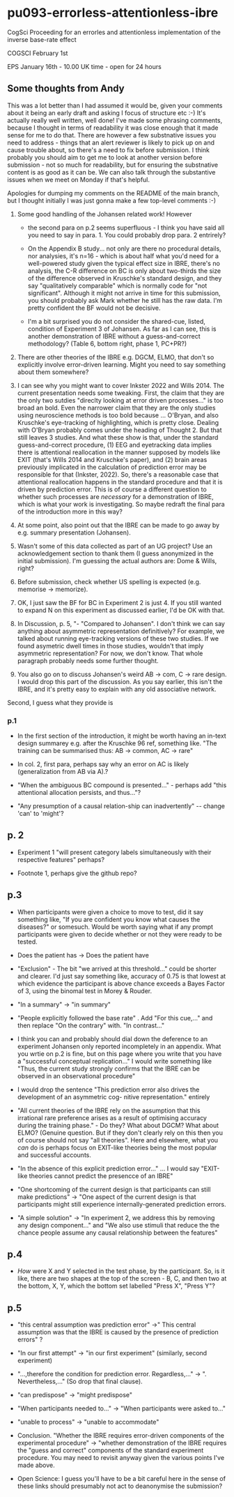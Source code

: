 # pu093-errorless-attentionless-ibre
CogSci Proceeding for an errorles and attentionless implementation of the inverse base-rate effect


COGSCI February 1st

EPS January 16th - 10.00 UK time - open for 24 hours

## Some thoughts from Andy

This was a lot better than I had assumed it would be, given your comments about it being an early draft and asking I focus of structure etc :-) It's actually really well written, well done! I've made some phrasing comments, because I thought in terms of readability it was close enough that it made sense for me to do that. There are however a few substnative issues you need to address - things that an alert reviewer is likely to pick up on and cause trouble about, so there's a need to fix before submission. I think probably you should aim to get me to look at another version before submission - not so much for readability, but for ensuring the substnative content is as good as it can be. We can also talk through the substantive issues when we meet on Monday if that's helpful.

Apologies for dumping my comments on the README of the main branch, but I thought initially I was just gonna make a few top-level comments :-)

1. Some good handling of the Johansen related work! However 

    - the second para on p.2 seems superfluous - I think you have said all you need to say in para. 1. You could probably drop para. 2 entrirely? 
	
	- On the Appendix B study... not only are there no procedural details, nor analysies, it's n=16 - which is about half what you'd need for a well-powered study given the typical effect size in IBRE, there's no analysis, the C-R difference on BC is only about two-thirds the size of the difference observed in Kruschke's standard design, and they say "qualitatively comparable" which is normally code for "not significant". Although it might not arrive in time for this submission, you should probably ask Mark whether he still has the raw data. I'm pretty confident the BF would not be decisive. 
	
	- I'm a bit surprised you do not consider the shared-cue, listed, condition of Experiment 3 of Johansen. As far as I can see, this is another demonstration of IBRE without a guess-and-correct methodology? (Table 6, bottom right, phase 1, PC+PR?)

2. There are other theories of the IBRE e.g. DGCM, ELMO, that don't so explicitly involve error-driven learning. Might you need to say something about them somewhere?

3. I can see why you might want to cover Inkster 2022 and Wills 2014. The current presentation needs some tweaking. First, the claim that they are the only two sutdies "direclty looking at error driven processes..." is too broad an bold.
Even the narrower claim that they are the only studies using neuroscience methods is too bold because ... O'Bryan, and also Kruschke's eye-tracking of highlighting, which is pretty close. Dealing with O'Bryan probably comes under the heading of Thought 2. But that still leaves 3 studies. And what these show is that, under the standard guess-and-correct procedure, (1) EEG and eyetracking data implies there is attentional reallocation in the manner supposed by models like EXIT (that's Wills 2014 and Kruschke's paper), and (2) brain areas previously implicated in the calculation of prediction error may be responsible for that (Inkster, 2022). So, there's a reasonable case that attentional reallocation happens in the standard procedure and that it is driven by prediction error. This is of course a different question to whether such processes are _necessary_ for a demonstration of IBRE, which is what your work is investigating. So maybe redraft the final para of the introduction more in this way?

4. At some point, also point out that the IBRE can be made to go away by e.g. summary presentation (Johansen). 

5. Wasn't some of this data collected as part of an UG project? Use an acknowledgement section to thank them (I guess anonymized in the initial submission). I'm guessing the actual authors are: Dome & Wills, right? 

6. Before submission, check whether US spelling is expected (e.g. memorise -> memorize). 

7. OK, I just saw the BF for BC in Experiment 2 is just 4. If you still wanted to expand N on this experiment as discussed earlier, I'd be OK with that. 

8. In Discussion, p. 5, "- "Compared to Johansen". I don't think we can say anything about asymmetric representation definitively? For example, we talked about running eye-tracking versions of these two studies. If we found asymetric dwell times in those studies, wouldn't that imply asymmetric representation? For now, we don't know. That whole paragraph probably needs some further thought. 

9. You also go on to discuss Johansen's weird AB -> com, C -> rare design. I would drop this part of the discussion. As you say earlier, this isn't the IBRE, and it's pretty easy to explain with any old associative network.

Second, I guess what they provide is

### p.1 

- In the first section of the introduction, it might be worth having an in-text design summarey e.g. after the Kruschke 96 ref, something like. "The training can be summarised thus: AB -> common, AC -> rare"


- In col. 2, first para, perhaps say why an error on AC is likely (generalization from AB via A).?

- "When the ambiguous BC compound is presented..." - perhaps add "this attentional allocation persists, and thus..."?

- "Any presumption of a causal relation-ship can inadvertently" -- change 'can' to 'might'?

## p. 2

- Experiment 1 "will present category labels simultaneously with their respective features" perhaps?

- Footnote 1, perhaps give the github repo?

## p.3

- When participants were given a choice to move to test, did it say something like, "If you are confident you know what causes the diseases?" or somesuch. Would be worth saying what if any prompt participants were given to decide whether or not they were ready to be tested. 

- Does the patient has -> Does the patient have

- "Exclusion" - The bit "we arrived at this threshold..." could be shorter and clearer. I'd just say something like, accuracy of 0.75 is that lowest at which evidence the participant is above chance exceeds a Bayes Factor of 3, using the binomal test in Morey & Rouder. 

- "In a summary" -> "in summary"

- "People explicitly followed the base rate" . Add "For this cue,..." and then replace "On the contrary" with. "In contrast..."

- I think you can and probably should dial down the deference to an experiment Johansen only reported incompletely in an appendix. What you wrtie on p.2 is fine, but on this page where you write that you have a "successful conceptual replication..." I would write something like "Thus, the current study strongly confirms that the IBRE can be observed in an observational procedure"

- I would drop the sentence "This prediction error also drives the development of an asymmetric cog-
nitive representation." entirely

- "All current theories of the IBRE rely on the assumption that this irrational rare preference arises as
a result of optimising accuracy during the training phase." - Do they? What about DGCM? What about ELMO? (Genuine question. But if they don't clearly rely on this then you of course should not say "all theories". Here and elsewhere, what you _can_ do is perhaps focus on EXIT-like theories being the most popular and successful accounts. 

- "In the absence of this explicit prediction error..." ... I would say "EXIT-like theories cannot predict the presencce of an IBRE"

- "One shortcoming of the current design is that participants
can still make predictions" -> "One aspect of the current design is that participants might still experience internally-generated prediction errors.

- "A simple solution" -> "In experiment 2, we address this by removing any design component..." and "We also use stimuli that reduce the the chance people assume any causal relationship between the features"

## p.4

- _How_ were X and Y selected in the test phase, by the participant. So, is it like, there are two shapes at the top of the screen - B, C, and then two at the bottom, X, Y, which the bottom set labelled "Press X", "Press Y"? 

## p.5

- "this central assumption was prediction error" ->" This central assumption was that the IBRE is caused by the presence of prediction errors" ?

- "In our first attempt" -> "in our first experiment" (similarly, second experiment)

- "...,therefore the condition for prediction error. Regardless,..." -> ". Nevertheless,..." (So drop that final clause). 

- "can predispose" -> "might predispose"

- "When participants needed to..." -> "When participants were asked to..."

- "unable to process" -> "unable to accommodate"

- Conclusion. "Whether the IBRE requires error-driven components of the experimental procedure" -> "whether demonstration of the IBRE requires the "guess and correct" components of the standard experiment procedure. You may need to revisit anyway given the various points I've made above.

- Open Science: I guess you'll have to be a bit careful here in the sense of these links should presumably not act to deanonymise the submission?
